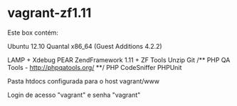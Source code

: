 vagrant-zf1.11
==============

Este box contém:

Ubuntu 12.10 Quantal x86_64 (Guest Additions 4.2.2)

LAMP
+
Xdebug
PEAR
ZendFramework 1.11 + ZF Tools
Unzip
Git
/** PHP QA Tools - http://phpqatools.org/ **/
PHP CodeSniffer 
PHPUnit

Pasta htdocs configurada para o host vagrant/www

Login de acesso "vagrant" e senha "vagrant"
